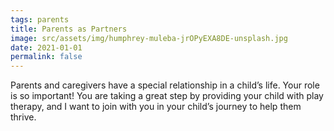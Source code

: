 ```yaml
---
tags: parents
title: Parents as Partners
image: src/assets/img/humphrey-muleba-jrOPyEXA8DE-unsplash.jpg
date: 2021-01-01
permalink: false
---
```

Parents and caregivers have a special relationship in a child’s life. Your role is so important! You are taking a great
step by providing your child with play therapy, and I want to join with you in your child’s journey to help them thrive.
